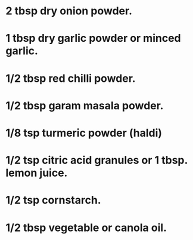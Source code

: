 # 2 tbsp dry onion powder.
# 1 tbsp dry garlic powder or minced garlic.
# 1/2 tbsp red chilli powder.
# 1/2 tbsp garam masala powder.
# 1/8 tsp turmeric powder (haldi)
# 1/2 tsp citric acid granules or 1 tbsp. lemon juice.
# 1/2 tsp cornstarch.
# 1/2 tbsp vegetable or canola oil.